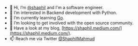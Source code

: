 - 👋 Hi, I’m [@shaphil](https://github.com/Shaphil) and I'm a software engineer.
- 👀 I’m interested in Backend development with Python.
- 🌱 I’m currently learning [Go](https://golang.org/). 
- 💞️ I’m looking to get involved with the open source community.
- 📝 Have a look at my blog, [https://shaphil.medium.com/](https://shaphil.medium.com/).
- 📫 Reach me via Twitter [@ShaphilMahmud](https://twitter.com/ShaphilMahmud)

<!---
shaphil/shaphil is a ✨ special ✨ repository because its `README.md` (this file) appears on your GitHub profile.
You can click the Preview link to take a look at your changes.
--->
